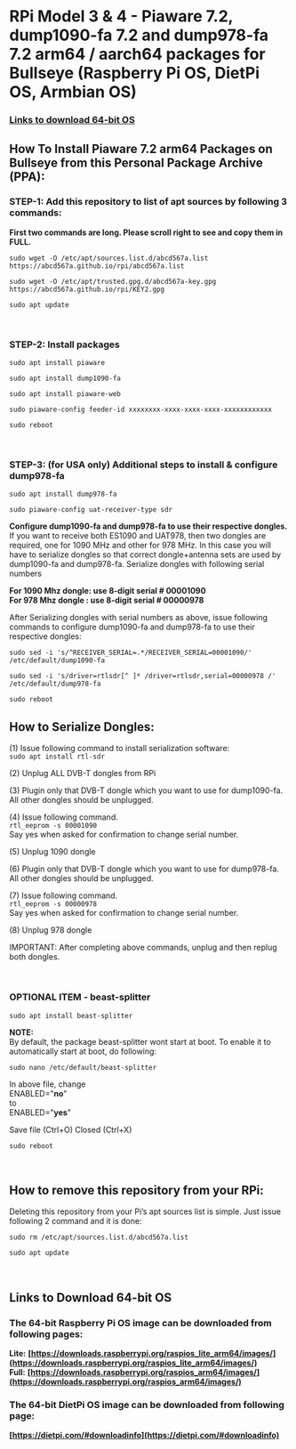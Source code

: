 # RPi Model 3 & 4 - Piaware 7.2, dump1090-fa 7.2 and dump978-fa 7.2 arm64 / aarch64 packages for Bullseye (Raspberry Pi OS, DietPi OS, Armbian OS)
### [Links to download 64-bit OS](https://github.com/abcd567a/rpi/blob/master/README.md#links-to-download-64-bit-os-)
## How To Install Piaware 7.2 arm64 Packages on Bullseye from this Personal Package Archive (PPA):


### STEP-1: Add this repository to list of apt sources by following 3 commands:
**First two commands are long. Please scroll right to see and copy them in FULL.** 
```
sudo wget -O /etc/apt/sources.list.d/abcd567a.list https://abcd567a.github.io/rpi/abcd567a.list
```
```
sudo wget -O /etc/apt/trusted.gpg.d/abcd567a-key.gpg https://abcd567a.github.io/rpi/KEY2.gpg
```
```
sudo apt update  
```

</br>

### STEP-2: Install packages
```
sudo apt install piaware  
```
```
sudo apt install dump1090-fa  
```
```
sudo apt install piaware-web  
```
```
sudo piaware-config feeder-id xxxxxxxx-xxxx-xxxx-xxxx-xxxxxxxxxxxx 
```
```
sudo reboot 
```

&nbsp;

### STEP-3: (for USA only) Additional steps to install & configure dump978-fa

```
sudo apt install dump978-fa  
```
```
sudo piaware-config uat-receiver-type sdr  
```

**Configure dump1090-fa and dump978-fa to use their respective dongles.**
If you want to receive both ES1090 and UAT978, then two dongles are required, one for 1090 MHz and other for 978 MHz. In this case you will have to serialize dongles so that correct dongle+antenna sets are used by dump1090-fa and dump978-fa.
Serialize dongles with following serial numbers </br>

**For 1090 Mhz dongle: use 8-digit serial # 00001090** </br>
**For 978 Mhz dongle : use 8-digit serial # 00000978** </br>

After Serializing dongles with serial numbers as above, issue following commands to configure dump1090-fa and dump978-fa to use their respective dongles:

```
sudo sed -i 's/^RECEIVER_SERIAL=.*/RECEIVER_SERIAL=00001090/' /etc/default/dump1090-fa  
```
```
sudo sed -i 's/driver=rtlsdr[^ ]* /driver=rtlsdr,serial=00000978 /' /etc/default/dump978-fa  
```  
```
sudo reboot 
```

## How to Serialize Dongles:
(1) Issue following command to install serialization software: </br>
`sudo apt install rtl-sdr ` </br>

(2) Unplug ALL DVB-T dongles from RPi

(3) Plugin only that DVB-T dongle which you want to use for dump1090-fa. All other dongles should be unplugged.

(4) Issue following command. </br>
`rtl_eeprom -s 00001090 ` </br>
Say yes when asked for confirmation to change serial number.


(5) Unplug 1090 dongle

(6) Plugin only that DVB-T dongle which you want to use for dump978-fa. All other dongles should be unplugged.

(7) Issue following command. </br>
`rtl_eeprom -s 00000978 ` </br>
Say yes when asked for confirmation to change serial number.


(8) Unplug 978 dongle

IMPORTANT: After completing above commands, unplug and then replug both dongles.

&nbsp;

### OPTIONAL ITEM - beast-splitter
```
sudo apt install beast-splitter
```

**NOTE:** </br>
By default, the package beast-splitter wont start at boot. To enable it to automatically start at boot, do following:</br>
```
sudo nano /etc/default/beast-splitter  
```

In above file, change </br>
ENABLED="**no**" </br>
to </br>
ENABLED="**yes**" </br>

Save file (Ctrl+O) Closed (Ctrl+X) </br>

```
sudo reboot  
```

&nbsp;
## How to remove this repository from your RPi:

Deleting this repository from your Pi’s apt sources list is simple. Just issue following 2 command and it is done:

```
sudo rm /etc/apt/sources.list.d/abcd567a.list 
```
```
sudo apt update 
```


</br>

## Links to Download 64-bit OS </br>
### The 64-bit Raspberry Pi OS image can be downloaded from following pages: 
**Lite:** **[https://downloads.raspberrypi.org/raspios_lite_arm64/images/](https://downloads.raspberrypi.org/raspios_lite_arm64/images/)** </br>
**Full:** **[https://downloads.raspberrypi.org/raspios_arm64/images/](https://downloads.raspberrypi.org/raspios_arm64/images/)** </br>

### The 64-bit DietPi OS image can be downloaded from following page:
**[https://dietpi.com/#downloadinfo](https://dietpi.com/#downloadinfo)** </br>


&nbsp;
